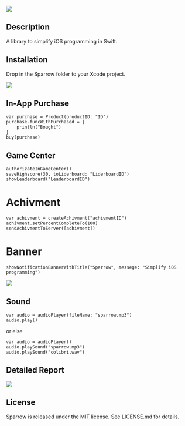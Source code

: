 ![](https://www.dropbox.com/s/dsgrkzwnj547j6s/sparrow.png?dl=0)

## Description
A library to simplify iOS programming in Swift.

## Installation
Drop in the Sparrow folder to your Xcode project.

![](http://f.cl.ly/items/1p2i1n413f0A0R1P0j0T/installation.jpg)

## In-App Purchase

    var purchase = Product(productID: "ID")
    purchase.funcWithPurchased = {
        println("Bought")
    }
    buy(purchase)

## Game Center

    authorizateInGameCenter()
    saveHighscore(30, toLiderboard: "LiderboardID")
    showLeaderboard("LeaderboardID")

# Achivment

    var achivment = createAchivment("achivmentID")
    achivment.setPercentCompleteTo(100)
    sendAchivmentToServer([achivment])

# Banner

    showNotificationBannerWithTitle("Sparrow", messege: "Simplify iOS programming")

![](http://f.cl.ly/items/443E2R0B0b0h1Z351K20/banner.jpg)

## Sound

    var audio = audioPlayer(fileName: "sparrow.mp3")
    audio.play()

or else

    var audio = audioPlayer()
    audio.playSound("sparrow.mp3")
    audio.playSound("colibri.wav")

## Detailed Report

![](http://f.cl.ly/items/3O201E280q3a2h3B0d0Z/log.jpg)

## License
Sparrow is released under the MIT license. See LICENSE.md for details.